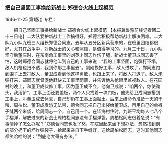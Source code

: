 ### 把自己坚固工事换给新战士  郑德合火线上起模范

1946-11-25
第1版()
专栏：

　　把自己坚固工事换给新战士
    郑德合火线上起模范
    【本报冀鲁豫前线记者团二十三日电】二大队爱护新战士工作搞得好，郑德合积极帮助新战士解决困难。二大队九小队九班三人组长郑德合同志，去年从五分区新兵营来的，在班里团结都很好，尤其在战争中，对新战士的关心和照顾，是值得学习的。九月三十日，九小队坚守后董庄时，在东南角工事里的刘英才同志炸伤了腿，新战士董卫成同志害了怕，这时郑德合同志就将他叫到自己的工事来说：“我的工事坚固，炮弹打不塌，敌人机枪也扫不透，我到你那工事里去”。刚刚换好工事，敌人进攻了，郑同志跑到围子上去打敌人，董卫成看到他这样勇敢，也跟上来了，将敌人打退了。敌人炮弹打来，郑同志就督促他赶快去工事里荫蔽，并告诉他从枪眼里监视敌人。在花园村的晚上，和董卫成伙修工事，因为董卫成不会，他向卫成说：“咱两个，你使锄头，我用铲”，工事上面还要盖板，两个人只找着一块门板，他先给卫成同志搭到工事上，叫董卫成去休息，自己却仍在工事上面掘土。后来上级命令准备一天的干粮，周柏松、董卫成发愁无法带，德合同志把自己米袋给董卫成，再用自己的单裤子缝两个米袋，给周同志一个，自己用一个。在毕海村住时，九班平均每人七八个手榴弹，解放过来的新战士周柏松同志没有手榴弹袋，周柏松同志很着急说：“有事情掉了怎么办呢？”郑德合同志也发了愁，在院里起来坐下想办法，忽然找到别的部分扔下的坏炸弹袋子，拾起来亲自下手缝好，送给周柏松同志，这时其他同志都笑哈哈的说：“到底老大哥有办法。”
